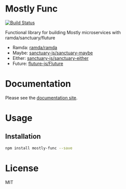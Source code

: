 Mostly Func
===========

[![Build Status](https://travis-ci.org/mostlyjs/mostly-env.svg)](https://travis-ci.org/mostlyjs/mostly-func)

Functional library for building Mostly microservices with ramda/sanctuary/fluture

* Ramda: [ramda/ramda](https://github.com/ramda/ramda)
* Maybe: [sanctuary-js/sanctuary-maybe](https://github.com/sanctuary-js/sanctuary-maybe)
* Either: [sanctuary-js/sanctuary-either](https://github.com/sanctuary-js/sanctuary-either)
* Future: [fluture-js/Fluture](https://github.com/fluture-js/Fluture)

# Documentation

Please see the [documentation site](https://mostlyjs.github.io).

# Usage

## Installation

```bash
npm install mostly-func --save
```

# License

MIT
